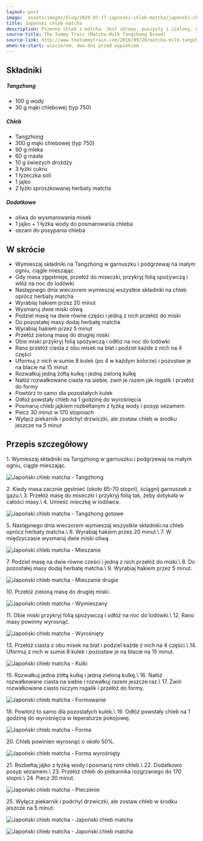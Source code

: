 ```yaml
---
layout: post
image:  assets/images/blog/2020-05-17-japonski-chleb-matcha/japonski-chleb-matcha.jpg
title: Japoński chleb matcha
description: Pszenny chleb z matcha. Jest zdrowy, puszysty i zielony. Prosty i pyszny dwukolorowy chleb pszenny ze świderkiem z matcha. Piękny i orginalny chleb z dodatkiem sproszkowanej zielonej herbaty. Pomysł na zdrowe i energetyczne śniadanie.
source-title: The Tummy Train (Matcha-Milk Tangzhong Bread)
source-link: http://www.thetummytrain.com/2016/09/20/matcha-milk-tangzhong-bread-recipe/
when-to-start: wieczorem, dwa dni przed wypiekiem
---
```


## Składniki

##### Tangzhong

* 100 g wody
* 30 g mąki chlebowej (typ 750)

##### Chleb

* Tangzhong
* 300 g mąki chlebowej (typ 750)
* 90 g mleka
* 60 g masła
* 10 g świeżych drożdży
* 3 łyżki cukru
* 1 łyżeczka soli
* 1 jajko
* 2 łyżki sproszkowanej herbaty matcha

##### Dodatkowo

* oliwa do wysmarowania misek
* 1 jajko + 1 łyżka wody do posmarowania chleba
* sezam do posypania chleba

## W skrócie

* Wymieszaj składniki na Tangzhong w garnuszku i podgrzewaj na małym ogniu, ciągle mieszając
* Gdy masa zgęstnieje, przełóż do miseczki, przykryj folią spożywczą i włóż na noc do lodówki
* Następnego dnia wieczorem wymieszaj wszystkie składniki na chleb oprócz herbaty matcha
* Wyrabiaj hakiem przez 20 minut
* Wysmaruj dwie miski oliwą
* Podziel masę na dwie równe części i jedną z nich przełóż do miski
* Do pozostałej masy dodaj herbatę matcha
* Wyrabiaj hakiem przez 5 minut
* Przełóż zieloną masę do drugiej miski
* Obie miski przykryj folią spożywczą i odłóż na noc do lodówki
* Rano przełóż ciasta z obu misek na blat i podziel każde z nich na 4 części
* Uformuj z nich w sumie 8 kulek (po 4 w każdym kolorze) i pozostaw je na blacie na 15 minut
* Rozwałkuj jedną żółtą kulkę i jedną zieloną kulkę
* Nałóż rozwałkowane ciasta na siebie, zwiń je razem jak rogalik i przełóż do formy
* Powtórz to samo dla pozostałych kulek
* Odłóż powstały chleb na 1 godzinę do wyrośnięcia
* Posmaruj chleb jajkiem rozbełtanym z łyżką wody i posyp sezamem
* Piecz 30 minut w 170 stopniach
* Wyłącz piekarnik i podchyl drzwiczki, ale zostaw chleb w środku jeszcze na 5 minut

## Przepis szczegółowy

1\. Wymieszaj składniki na Tangzhong w garnuszku i podgrzewaj na małym ogniu, ciągle mieszając.

![Japoński chleb matcha - Tangzhong](/assets/images/blog/2020-05-17-japonski-chleb-matcha/japonski-chleb-matcha-tangzhong.jpg)

2\. Kiedy masa zacznie gęstnieć (około 65-70 stopni), ściągnij garnuszek z gazu.\\
3\. Przełóż masę do miseczki i przykryj folią tak, żeby dotykała w całości masy.\\
4\. Umieść mieczkę w lodówce.

![Japoński chleb matcha - Tangzhong gotowe](/assets/images/blog/2020-05-17-japonski-chleb-matcha/japonski-chleb-matcha-tangzhong-gotowe.jpg)

5\. Następnego dnia wieczorem wymieszaj wszystkie składniki na chleb oprócz herbaty matcha.\\
6\. Wyrabiaj hakiem przez 20 minut.\\
7\. W międzyczasie wysmaruj dwie miski oliwą.

![Japoński chleb matcha - Mieszanie](/assets/images/blog/2020-05-17-japonski-chleb-matcha/japonski-chleb-matcha-mieszanie.jpg)

7\. Podziel masę na dwie równe cześci i jedną z nich przełóż do miski.\\
8\. Do pozostałej masy dodaj herbatę matcha.\\
9\. Wyrabiaj hakiem przez 5 minut.

![Japoński chleb matcha - Mieszanie drugie](/assets/images/blog/2020-05-17-japonski-chleb-matcha/japonski-chleb-matcha-mieszanie-drugie.jpg)

10\. Przełóż zieloną masę do drugiej miski.

![Japoński chleb matcha - Wymieszany](/assets/images/blog/2020-05-17-japonski-chleb-matcha/japonski-chleb-matcha-wymieszany.jpg)

11\. Obie miski przykryj folią spożywczą i odłóż na noc do lodówki.\\
12\. Rano masy powinny wyrosnąć.

![Japoński chleb matcha - Wyrośnięty](/assets/images/blog/2020-05-17-japonski-chleb-matcha/japonski-chleb-matcha-wyrosniety.jpg)

13\. Przełóż ciasta z obu misek na blat i podziel każde z nich na 4 części.\\
14\. Uformuj z nich w sumie 8 kulek i pozostaw je na blacie na 15 minut.

![Japoński chleb matcha - Kulki](/assets/images/blog/2020-05-17-japonski-chleb-matcha/japonski-chleb-matcha-kulki.jpg)

15\. Rozwałkuj jedna żółtą kulkę i jedną zieloną kulkę.\\
16\. Nałóż rozwałkowane ciasta na siebie i rozwałkuj razem jeszcze raz.\\
17\. Zwiń rozwałkowane ciasto niczym rogalik i przełóż do formy.

![Japoński chleb matcha - Formowanie](/assets/images/blog/2020-05-17-japonski-chleb-matcha/japonski-chleb-matcha-formowanie.jpg)

18\. Powtórz to samo dla pozostałych kulek.\\
19\. Odłóż powstały chleb na 1 godzinę do wyrośnięcia w teperaturze pokojowej.

![Japoński chleb matcha - Forma](/assets/images/blog/2020-05-17-japonski-chleb-matcha/japonski-chleb-matcha-forma.jpg)

20\. Chleb powinien wyrosnąć o około 50%.

![Japoński chleb matcha - Forma wyrośnięty](/assets/images/blog/2020-05-17-japonski-chleb-matcha/japonski-chleb-matcha-forma-wyrosniety.jpg)

21\. Rozbełtaj jajko z łyżką wody i posmaruj nimi chleb.\\
22\. Dodatkowo posyp sezamem.\\
23\. Przełóż chleb do piekarnika rozgrzanego do 170 stopni.\\
24\. Piecz 30 minut.

![Japoński chleb matcha - Pieczenie](/assets/images/blog/2020-05-17-japonski-chleb-matcha/japonski-chleb-matcha-pieczenie.jpg)

25\. Wyłącz piekarnik i podchyl drzwiczki, ale zostaw chleb w środku jeszcze na 5 minut.

![Japoński chleb matcha - Japoński chleb matcha](/assets/images/blog/2020-05-17-japonski-chleb-matcha/japonski-chleb-matcha-koniec.jpg)

![Japoński chleb matcha - Japoński chleb matcha](/assets/images/blog/2020-05-17-japonski-chleb-matcha/japonski-chleb-matcha-koniec-drugi.jpg)
